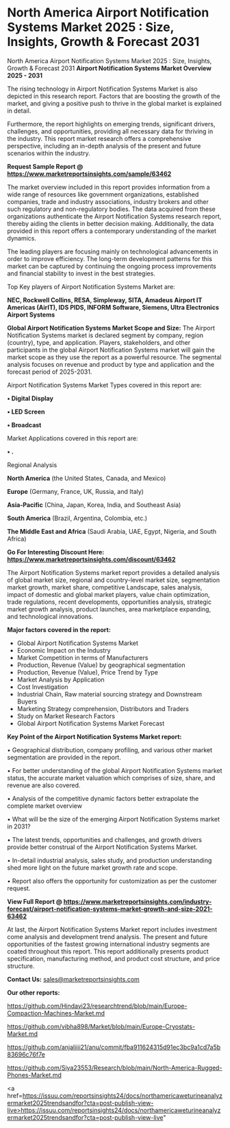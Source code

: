 # North America Airport Notification Systems Market 2025 : Size, Insights, Growth & Forecast 2031
North America Airport Notification Systems Market 2025 : Size, Insights, Growth & Forecast 2031
<Strong> Airport Notification Systems Market Overview 2025 - 2031</strong>

The rising technology in Airport Notification Systems Market is also depicted in this research report. Factors that are boosting the growth of the market, and giving a positive push to thrive in the global market is explained in detail.

Furthermore, the report highlights on emerging trends, significant drivers, challenges, and opportunities, providing all necessary data for thriving in the industry. This report market research offers a comprehensive perspective, including an in-depth analysis of the present and future scenarios within the industry.

<strong>Request Sample Report @ <a href=https://www.marketreportsinsights.com/sample/63462>https://www.marketreportsinsights.com/sample/63462</a></strong>

The market overview included in this report provides information from a wide range of resources like government organizations, established companies, trade and industry associations, industry brokers and other such regulatory and non-regulatory bodies. The data acquired from these organizations authenticate the Airport Notification Systems research report, thereby aiding the clients in better decision making. Additionally, the data provided in this report offers a contemporary understanding of the market dynamics.

The leading players are focusing mainly on technological advancements in order to improve efficiency. The long-term development patterns for this market can be captured by continuing the ongoing process improvements and financial stability to invest in the best strategies.

Top Key players of Airport Notification Systems Market are:

<strong>NEC, Rockwell Collins, RESA, Simpleway, SITA, Amadeus Airport IT Americas (AirIT), IDS PIDS, INFORM Software, Siemens, Ultra Electronics Airport Systems</strong>

<strong><b>Global Airport Notification Systems Market Scope and Size:</b></strong>
The Airport Notification Systems market is declared segment by company, region (country), type, and application. Players, stakeholders, and other participants in the global Airport Notification Systems market will gain the market scope as they use the report as a powerful resource. The segmental analysis focuses on revenue and product by type and application and the forecast period of 2025-2031.

Airport Notification Systems Market Types covered in this report are:

<strong>• Digital Display

• LED Screen

• Broadcast</strong>

Market Applications covered in this report are:

<strong>• .</strong> 

Regional Analysis

<strong>North America</strong> (the United States, Canada, and Mexico)

<strong>Europe</strong> (Germany, France, UK, Russia, and Italy)

<strong>Asia-Pacific</strong> (China, Japan, Korea, India, and Southeast Asia)

<strong>South America</strong> (Brazil, Argentina, Colombia, etc.)

<strong>The Middle East and Africa</strong> (Saudi Arabia, UAE, Egypt, Nigeria, and South Africa)

<strong>Go For Interesting Discount Here: <a href=https://www.marketreportsinsights.com/discount/63462>https://www.marketreportsinsights.com/discount/63462</a></strong>

The Airport Notification Systems market report provides a detailed analysis of global market size, regional and country-level market size, segmentation market growth, market share, competitive Landscape, sales analysis, impact of domestic and global market players, value chain optimization, trade regulations, recent developments, opportunities analysis, strategic market growth analysis, product launches, area marketplace expanding, and technological innovations.

<strong><b>Major factors covered in the report:</b></strong>
<ul>
  <li>Global Airport Notification Systems Market </li>
  <li>Economic Impact on the Industry</li>
  <li>Market Competition in terms of Manufacturers</li>
  <li>Production, Revenue (Value) by geographical segmentation</li>
  <li>Production, Revenue (Value), Price Trend by Type</li>
  <li>Market Analysis by Application</li>
  <li>Cost Investigation</li>
  <li>Industrial Chain, Raw material sourcing strategy and Downstream Buyers</li>
  <li>Marketing Strategy comprehension, Distributors and Traders</li>
  <li>Study on Market Research Factors</li>
  <li>Global Airport Notification Systems Market Forecast</li>
</ul>

<strong><b>Key Point of the Airport Notification Systems Market report:</b></strong>

• Geographical distribution, company profiling, and various other market segmentation are provided in the report.

• For better understanding of the global Airport Notification Systems market status, the accurate market valuation which comprises of size, share, and revenue are also covered.

• Analysis of the competitive dynamic factors better extrapolate the complete market overview

• What will be the size of the emerging Airport Notification Systems market in 2031?

• The latest trends, opportunities and challenges, and growth drivers provide better construal of the Airport Notification Systems Market.

• In-detail industrial analysis, sales study, and production understanding shed more light on the future market growth rate and scope.

• Report also offers the opportunity for customization as per the customer request.

<strong><b>View Full Report @ <a href=https://www.marketreportsinsights.com/industry-forecast/airport-notification-systems-market-growth-and-size-2021-63462>https://www.marketreportsinsights.com/industry-forecast/airport-notification-systems-market-growth-and-size-2021-63462</a></b></strong>


At last, the Airport Notification Systems Market report includes investment come analysis and development trend analysis. The present and future opportunities of the fastest growing international industry segments are coated throughout this report. This report additionally presents product specification, manufacturing method, and product cost structure, and price structure.

<strong>Contact Us:</strong>
sales@marketreportsinsights.com

<strong>Our other reports:</strong>

<a href=https://github.com/Hindavi23/researchtrend/blob/main/Europe-Compaction-Machines-Market.md>https://github.com/Hindavi23/researchtrend/blob/main/Europe-Compaction-Machines-Market.md</a>

<a href=https://github.com/vibha898/Market/blob/main/Europe-Cryostats-Market.md>https://github.com/vibha898/Market/blob/main/Europe-Cryostats-Market.md</a>

<a href=https://github.com/anjaliiii21/anu/commit/fba911624315d91ec3bc9a1cd7a5b83696c76f7e>https://github.com/anjaliiii21/anu/commit/fba911624315d91ec3bc9a1cd7a5b83696c76f7e</a>

<a href=https://github.com/Siya23553/Research/blob/main/North-America-Rugged-Phones-Market.md>https://github.com/Siya23553/Research/blob/main/North-America-Rugged-Phones-Market.md</a>

<a href=https://issuu.com/reportsinsights24/docs/northamericaweturineanalyzermarket2025trendsandfor?cta=post-publish-view-live>https://issuu.com/reportsinsights24/docs/northamericaweturineanalyzermarket2025trendsandfor?cta=post-publish-view-live</a>"
